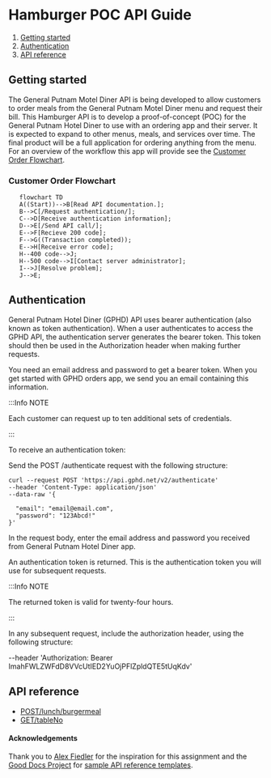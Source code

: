 # Hamburger POC API Guide

1. [Getting started](#getting-started)
2. [Authentication](#authentication)
3. [API reference](#API-reference)

## Getting started

The General Putnam Motel Diner API is being developed to allow customers to order meals from the General Putnam Motel Diner menu and request their bill. This Hamburger API is to develop a proof-of-concept (POC) for the General Putnam Hotel Diner to use with an ordering app and their server. It is expected to expand to other menus, meals, and services over time. The final product will be a full application for ordering anything from the menu. For an overview of the workflow this app will provide see the [Customer Order Flowchart](#customer-order-flowchart).

### Customer Order Flowchart

```mermaid
   flowchart TD
   A((Start))-->B[Read API documentation.];
   B-->C[/Request authentication/];
   C-->D[Receive authentication information];
   D-->E[/Send API call/];
   E-->F[Recieve 200 code];
   F-->G((Transaction completed));
   E-->H[Receive error code];
   H--400 code-->J;
   H--500 code-->I[Contact server administrator];
   I-->J[Resolve problem];
   J-->E;
```

## Authentication

General Putnam Hotel Diner (GPHD) API uses bearer authentication (also known as token authentication). When a user authenticates to access the GPHD API, the authentication server generates the bearer token. This token should then be used in the Authorization header when making further requests.

You need an email address and password to get a bearer token. When you get started with GPHD orders app, we send you an email containing this information.

:::Info NOTE

Each customer can request up to ten additional sets of credentials.

:::

To receive an authentication token:

Send the POST /authenticate request with the following structure:

```
curl --request POST 'https://api.gphd.net/v2/authenticate'
--header 'Content-Type: application/json'
--data-raw '{

  "email": "email@email.com",
  "password": "123Abcd!"
}'
```

In the request body, enter the email address and password you received from General Putnam Hotel Diner app.

An authentication token is returned. This is the authentication token you will use for subsequent requests.

:::Info NOTE

The returned token is valid for twenty-four hours.

:::

In any subsequent request, include the authorization header, using the following structure:

--header 'Authorization: Bearer ImahFWLZWFdD8VVcUtIED2YuOjPFlZpldQTE5tUqKdv'

## API reference

* [POST/lunch/burgermeal](https://github.com/Schnee18/student-showcase/blob/main/student-work/2023/Sharon-Schnee/api-final-project/post.md)
* [GET/tableNo](https://github.com/Schnee18/student-showcase/blob/main/student-work/2023/Sharon-Schnee/api-final-project/get.md)

#### Acknowledgements
Thank you to [Alex Fiedler](https://www.linkedin.com/in/alexfiedler/) for the inspiration for this assignment and the [Good Docs Project](https://thegooddocsproject.dev/) for [sample API reference templates](https://github.com/thegooddocsproject/templates/blob/master/api-reference/api-reference.md).
  



